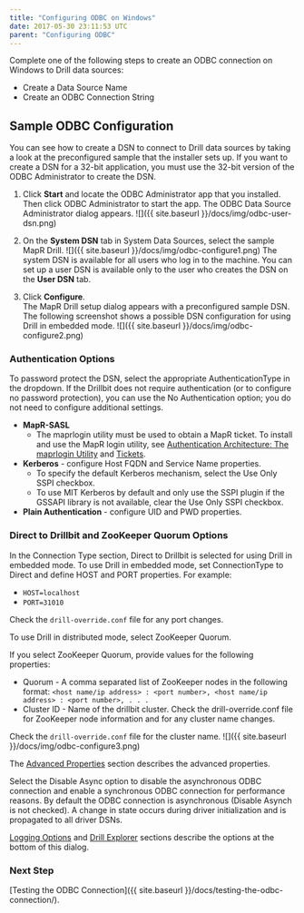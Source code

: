 ```yaml
---
title: "Configuring ODBC on Windows"
date: 2017-05-30 23:11:53 UTC
parent: "Configuring ODBC"
---
```

Complete one of the following steps to create an ODBC connection on Windows to Drill data
sources:

  * Create a Data Source Name
  * Create an ODBC Connection String

## Sample ODBC Configuration

You can see how to create a DSN to connect to Drill data sources by taking a look at the preconfigured sample that the installer sets up. If you want to create a DSN for a 32-bit application, you must use the 32-bit
version of the ODBC Administrator to create the DSN.

1. Click **Start** and locate the ODBC Administrator app that you installed. Then click ODBC Administrator to start the app.
   The ODBC Data Source Administrator dialog appears.
   ![]({{ site.baseurl }}/docs/img/odbc-user-dsn.png)

2. On the **System DSN** tab in System Data Sources, select the sample MapR Drill.
   ![]({{ site.baseurl }}/docs/img/odbc-configure1.png)
   The system DSN is available for all users who log in to the machine. You can set up a user DSN is available only to the user who creates the DSN on the **User DSN** tab.  
3. Click **Configure**.  
   The MapR Drill setup dialog appears with a preconfigured sample DSN. The following screenshot shows a possible DSN configuration for using Drill in embedded mode.
   ![]({{ site.baseurl }}/docs/img/odbc-configure2.png)
   
### Authentication Options
To password protect the DSN, select the appropriate AuthenticationType in the dropdown.  If the Drillbit does not require authentication (or to configure no password protection), you can use the No Authentication option; you do not need to configure additional settings.

* **MapR-SASL**
	* The maprlogin utility must be used to obtain a MapR ticket. To install and use the MapR login utility, see <a href="http://maprdocs.mapr.com/home/SecurityGuide/SecurityArchitecture-AuthenticationArchitecture.html" title="MapR Login Utilty">Authentication Architecture: The maprlogin Utility</a> and <a href="http://maprdocs.mapr.com/home/SecurityGuide/Tickets.html/">Tickets</a>.
* **Kerberos** - configure Host FQDN and Service Name properties.
	* To specify the default Kerberos mechanism, select the Use Only SSPI checkbox.
	* To use MIT Kerberos by default and only use the SSPI plugin if the GSSAPI library is not available, clear the Use Only SSPI checkbox.
* **Plain Authentication** - configure UID and PWD properties. 


### Direct to Drillbit and ZooKeeper Quorum Options
In the Connection Type section, Direct to Drillbit is selected for using Drill in embedded mode. To use Drill in embedded mode, set ConnectionType to Direct and define HOST and PORT properties. For example:

* `HOST=localhost`  
* `PORT=31010`

Check the `drill-override.conf` file for any port changes. 

To use Drill in distributed mode, select ZooKeeper Quorum. 

If you select ZooKeeper Quorum, provide values for the following properties:

* Quorum - 
  A comma separated list of ZooKeeper nodes in the following format:
  `<host name/ip address> : <port number>, <host name/ip address> : <port number>, . . .`
* Cluster ID - 
  Name of the drillbit cluster. Check the drill-override.conf file for ZooKeeper node information and for any cluster name changes.

 Check the `drill-override.conf` file for the cluster name.
![]({{ site.baseurl }}/docs/img/odbc-configure3.png)

The [Advanced Properties]({{site.baseurl}}/docs/odbc-configuration-reference/) section describes the advanced properties.

Select the Disable Async option to disable the asynchronous ODBC connection and enable a synchronous ODBC connection for performance reasons. By default the ODBC connection is asynchronous (Disable Asynch is not checked). A change in state occurs during driver initialization and is propagated to all driver DSNs.


[Logging Options]({{site.baseurl}}/docs/odbc-configuration-reference/#logging-options) and [Drill Explorer]({{site.baseurl}}/docs/drill-explorer-introduction/) sections describe the options at the bottom of this dialog.

### Next Step

[Testing the ODBC Connection]({{ site.baseurl }}/docs/testing-the-odbc-connection/).
